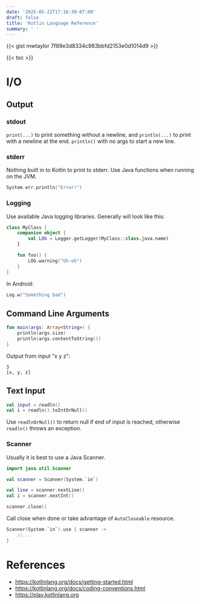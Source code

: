 ```yaml
---
date: '2025-05-22T17:16:30-07:00'
draft: false
title: 'Kotlin Language Reference'
summary: ' '
---
```


{{< gist mwtaylor 7f89e3d8334c983bbfd2153e0d1014d9 >}}

{{< toc >}}

# I/O

## Output

### stdout

`print(...)` to print something without a newline, and `println(...)` to
print with a newline at the end. `println()` with no args to start a new
line.

### stderr

Nothing built in to Kotlin to print to stderr. Use Java functions when
running on the JVM.

```kotlin
System.err.println("Error!")
```

### Logging

Use available Java logging libraries. Generally will look like this:

```kotlin
class MyClass {
    companion object {
        val LOG = Logger.getLogger(MyClass::class.java.name) 
    }

    fun foo() {
        LOG.warning("Uh-oh")
    }
} 
```

In Android:

```kotlin
Log.w("Something bad")
```

## Command Line Arguments

```kotlin
fun main(args: Array<String>) {
    println(args.size)
    println(args.contentToString())
}
```

Output from input "x y z":
```text
3
[x, y, z]
```

## Text Input

```kotlin
val input = readln()
val i = readln().toIntOrNull()
```

Use `readlnOrNull()` to return null if end of input is reached, otherwise 
`readln()` throws an exception.

### Scanner

Usually it is best to use a Java Scanner. 

```kotlin
import java.util.Scanner

val scanner = Scanner(System.`in`)

val line = scanner.nextLine()
val i = scanner.nextInt()

scanner.close()
```

Call close when done or take advantage of `AutoCloseable` resource.

```kotlin
Scanner(System.`in`).use { scanner ->
    //...
}
```

# References

- https://kotlinlang.org/docs/getting-started.html
- https://kotlinlang.org/docs/coding-conventions.html
- https://play.kotlinlang.org
